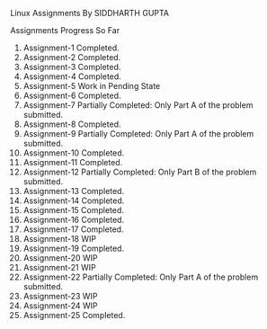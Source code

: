 Linux Assignments By SIDDHARTH GUPTA

Assignments Progress So Far

01. Assignment-1 Completed.
02. Assignment-2 Completed.
03. Assignment-3 Completed.
04. Assignment-4 Completed.
05. Assignment-5 Work in Pending State
06. Assignment-6 Completed.
07. Assignment-7 Partially Completed: Only Part A of the problem submitted.
08. Assignment-8 Completed.
09. Assignment-9 Partially Completed: Only Part A of the problem submitted.
10. Assignment-10 Completed.
11. Assignment-11 Completed.
12. Assignment-12 Partially Completed: Only Part B of the problem submitted.
13. Assignment-13 Completed.
14. Assignment-14 Completed.
15. Assignment-15 Completed.
16. Assignment-16 Completed.
17. Assignment-17 Completed.
18. Assignment-18 WIP
19. Assignment-19 Completed.
20. Assignment-20 WIP
21. Assignment-21 WIP
22. Assignment-22 Partially Completed: Only Part A of the problem submitted.
23. Assignment-23 WIP
24. Assignment-24 WIP
25. Assignment-25 Completed.

